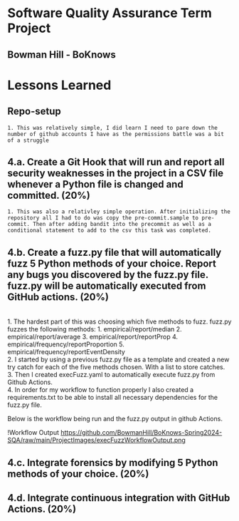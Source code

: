 # Software Quality Assurance Term Project
## Bowman Hill - BoKnows

# Lessons Learned

## Repo-setup
    1. This was relatively simple, I did learn I need to pare down the number of github accounts I have as the permissions battle was a bit of a struggle

## 4.a. Create a Git Hook that will run and report all security weaknesses in the project in a CSV file whenever a Python file is changed and committed. (20%)
    1. This was also a relativley simple operation. After initializing the repository all I had to do was copy the pre-commit.sample to pre-commit. Then after adding bandit into the precommit as well as a conditional statement to add to the csv this task was completed.

## 4.b. Create a fuzz.py file that will automatically fuzz 5 Python methods of your choice. Report any bugs you discovered by the fuzz.py file. fuzz.py will be automatically executed from GitHub actions. (20%)
<br>
    1. The hardest part of this was choosing which five methods to fuzz. 
    fuzz.py fuzzes the following methods: 
        1. empirical/report/median
        2. empirical/report/average
        3. empirical/report/reportProp
        4. empirical/frequency/reportProportion
        5. empirical/frequency/reportEventDensity
<br>
    2. I started by using a previous fuzz.py file as a template and created a new try catch for each of the five methods chosen. With a list to store catches.
<br>
    3. Then I created execFuzz.yaml to automatically execute fuzz.py from Github Actions. 
<br>
    4. In order for my workflow to function properly I also created a requirements.txt to be able to install all necessary dependencies for the fuzz.py file.

Below is the workflow being run and the fuzz.py output in github Actions.

!Workflow Output https://github.com/BowmanHill/BoKnows-Spring2024-SQA/raw/main/ProjectImages/execFuzzWorkflowOutput.png



## 4.c. Integrate forensics by modifying 5 Python methods of your choice. (20%)

## 4.d. Integrate continuous integration with GitHub Actions. (20%)
